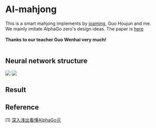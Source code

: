 AI-mahjong 
===

This is a smart mahjong implements by [joaming](https://github.com/joaming), Guo Houjun and me.<br>
We mainly imitate AlphaGo zero's design ideas. The paper is [here](https://deepmind.com/documents/119/agz_unformatted_nature.pdf)<br>
<br>
**Thanks to our teacher Guo Wenhai very much!**<br>
<br>
## Neural network structure

![](https://charlesliuyx.github.io/2017/10/18/%E6%B7%B1%E5%85%A5%E6%B5%85%E5%87%BA%E7%9C%8B%E6%87%82AlphaGo%E5%85%83/ResNet.svg)
![](https://charlesliuyx.github.io/2017/10/18/%E6%B7%B1%E5%85%A5%E6%B5%85%E5%87%BA%E7%9C%8B%E6%87%82AlphaGo%E5%85%83/VPoutput.svg)
<br>
## Result

## Reference

[1] [深入浅出看懂AlphaGo元](https://charlesliuyx.github.io/2017/10/18/%E6%B7%B1%E5%85%A5%E6%B5%85%E5%87%BA%E7%9C%8B%E6%87%82AlphaGo%E5%85%83/#%E6%90%9C%E7%B4%A2%E7%AE%97%E6%B3%95)
